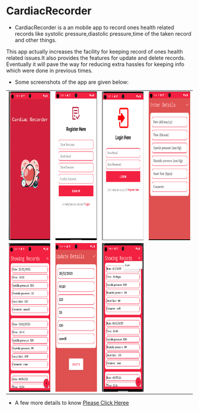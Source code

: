# CardiacRecorder

* CardiacRecorder is a an mobile app to record ones health related records like systolic pressure,diastolic pressure,time of the taken record and other things.

This app actually increases the facility for keeping record of ones health related issues.It also provides the features for update and delete records.
Eventually it will pave the way for reducing extra hassles for keeping info which were done in previous times.
*  Some screenshots of the app are given below:

<table>
  <tr> 
  <td><img src = "https://github.com/SubahNoshin/Health-Monitor/blob/main/splash.jpg" height = "400px" width="200px"/></td>
  <td> <img src = "https://github.com/SubahNoshin/Health-Monitor/blob/main/phn7.png" height = "400px" width="200px" /> </td>
  <td><img src = "https://github.com/SubahNoshin/Health-Monitor/blob/main/phn6.png" height = "400px" width="200px" /></td>
  <td><img src = "https://github.com/SubahNoshin/Health-Monitor/blob/main/phn2.png" height = "400px" width="200px"/></td>
 
  
  </tr>
  <tr>
  

  
  
  <td><img src = "https://github.com/SubahNoshin/Health-Monitor/blob/main/phn1.png" height = "400px" width="200px"/></td>
  <td><img src = "https://github.com/SubahNoshin/Health-Monitor/blob/main/phn4.png" height = "400px" width="200px"/></td>
  <td><img src = "https://github.com/SubahNoshin/Health-Monitor/blob/main/phn5.png" height = "400px" width="200px"/></td>

  </tr>

</table>


* A few more details to know <a href="https://github.com/SubahNoshin/Health-Monitor/wiki">Please Click Heree</a>
